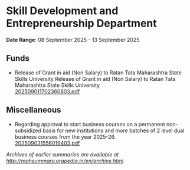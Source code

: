 # Skill Development and Entrepreneurship Department

**Date Range**: 08 September 2025 - 13 September 2025


## Funds
- Release of Grant in aid (Non Salary) to Ratan Tata Maharashtra State Skills University Release of Grant in aid (Non Salary) to Ratan Tata Maharashtra State Skills University\
  [202509011702360803.pdf](https://gr.maharashtra.gov.in/Site/Upload/Government%20Resolutions/English/202509011702360803.pdf)

## Miscellaneous
- Regarding approval to start business courses on a permanent non-subsidized basis for new institutions and more batches of 2 level dual business courses from the year 2025-26.\
  [202509031556019403.pdf](https://gr.maharashtra.gov.in/Site/Upload/Government%20Resolutions/English/202509031556019403.pdf)


*Archives of earlier summaries are available at http://mahsummary.orgpedia.in/en/archive.html*